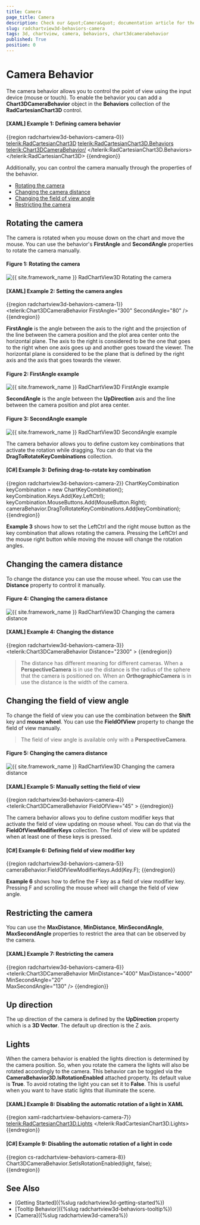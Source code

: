 ```yaml
---
title: Camera
page_title: Camera
description: Check our &quot;Camera&quot; documentation article for the RadChartView3D {{ site.framework_name }} control.
slug: radchartview3d-behaviors-camera
tags: 3d, chartview, camera, behaviors, chart3dcamerabehavior
published: True
position: 0
---
```


# Camera Behavior

The camera behavior allows you to control the point of view using the input device (mouse or touch). To enable the behavior you can add a __Chart3DCameraBehavior__ object in the __Behaviors__ collection of the __RadCartesianChart3D__ control.

#### __[XAML] Example 1: Defining camera behavior__
{{region radchartview3d-behaviors-camera-0}}
	<telerik:RadCartesianChart3D>
		<telerik:RadCartesianChart3D.Behaviors>
			<telerik:Chart3DCameraBehavior/>
		</telerik:RadCartesianChart3D.Behaviors>	
	</telerik:RadCartesianChart3D>
{{endregion}}

Additionally, you can control the camera manually through the properties of the behavior.
	
* [Rotating the camera](#rotation-the-camera)
* [Changing the camera distance](#changing-the-camera-distance)
* [Changing the field of view angle](#changing-the-field-of-view-angle)
* [Restricting the camera](#restricting-the-camera)

## Rotating the camera

The camera is rotated when you mouse down on the chart and move the mouse. You can use the behavior's __FirstAngle__ and __SecondAngle__ properties to rotate the camera manually.

#### __Figure 1: Rotating the camera__
![{{ site.framework_name }} RadChartView3D Rotating the camera](images/radchartview-3d-behaviors-camera-0.png)

#### __[XAML] Example 2: Setting the camera angles__
{{region radchartview3d-behaviors-camera-1}}
	<telerik:Chart3DCameraBehavior FirstAngle="300" SecondAngle="80" />
{{endregion}}

__FirstAngle__ is the angle between the axis to the right and the projection of the line between the camera position and the plot area center onto the horizontal plane. The axis to the right is considered to be the one that goes to the right when one axis goes up and another goes toward the viewer. The horizontal plane is considered to be the plane that is defined by the right axis and the axis that goes towards the viewer.

#### __Figure 2: FirstAngle example__
![{{ site.framework_name }} RadChartView3D FirstAngle example](images/radchartview-3d-behaviors-camera-1.png)

__SecondAngle__ is the angle between the __UpDirection__ axis and the line between the camera position and plot area center.

#### __Figure 3: SecondAngle example__
![{{ site.framework_name }} RadChartView3D SecondAngle example](images/radchartview-3d-behaviors-camera-2.png)

The camera behavior allows you to define custom key combinations that activate the rotation while dragging. You can do that via the __DragToRotateKeyCombinations__ collection.

#### __[C#] Example 3: Defining drag-to-rotate key combination__
{{region radchartview3d-behaviors-camera-2}}
	ChartKeyCombination keyCombination = new ChartKeyCombination();
	keyCombination.Keys.Add(Key.LeftCtrl);
	keyCombination.MouseButtons.Add(MouseButton.Right);
	cameraBehavior.DragToRotateKeyCombinations.Add(keyCombination);
{{endregion}}

__Example 3__ shows how to set the LeftCtrl and the right mouse button as the key combination that allows rotating the camera. Pressing the LeftCtrl and the mouse right button while moving the mouse will change the rotation angles.

## Changing the camera distance

To change the distance you can use the mouse wheel. You can use the __Distance__ property to control it manually. 

#### __Figure 4: Changing the camera distance__
![{{ site.framework_name }} RadChartView3D Changing the camera distance](images/radchartview-3d-behaviors-camera-3.png)

#### __[XAML] Example 4: Changing the distance__
{{region radchartview3d-behaviors-camera-3}}
	<telerik:Chart3DCameraBehavior Distance="2300" >
{{endregion}}

>The distance has different meaning for different cameras. When a __PerspectiveCamera__ is in use the distance is the radius of the sphere that the camera is positioned on. When an __OrthographicCamera__ is in use the distance is the width of the camera.

## Changing the field of view angle

To change the field of view you can use the combination between the __Shift__ key and __mouse wheel__. You can use the __FieldOfView__ property to change the field of view manually.

>The field of view angle is available only with a __PerspectiveCamera__.

#### __Figure 5: Changing the camera distance__
![{{ site.framework_name }} RadChartView3D Changing the camera distance](images/radchartview-3d-behaviors-camera-4.png)

#### __[XAML] Example 5: Manually setting the field of view__
{{region radchartview3d-behaviors-camera-4}}
	<telerik:Chart3DCameraBehavior FieldOfView="45" >
{{endregion}}
	
The camera behavior allows you to define custom modifier keys that activate the field of view updating on mouse wheel. You can do that via the __FieldOfViewModifierKeys__ collection. The field of view will be updated when at least one of these keys is pressed.

#### __[C#] Example 6: Defining field of view modifier key__
{{region radchartview3d-behaviors-camera-5}}
	cameraBehavior.FieldOfViewModifierKeys.Add(Key.F);
{{endregion}}

__Example 6__ shows how to define the F key as a field of view modifier key. Pressing F and scrolling the mouse wheel will change the field of view angle. 

## Restricting the camera

You can use the __MaxDistance__, __MinDistance__, __MinSecondAngle__, __MaxSecondAngle__ properties to restrict the area that can be observed by the camera.

#### __[XAML] Example 7: Restricting the camera__
{{region radchartview3d-behaviors-camera-6}}
	<telerik:Chart3DCameraBehavior MinDistance="400"
								   MaxDistance="4000"
                                   MinSecondAngle="20"                                               
							       MaxSecondAngle="130" />
{{endregion}}

## Up direction

The up direction of the camera is defined by the __UpDirection__ property which is a __3D Vector__. The default up direction is the Z axis.

## Lights

When the camera behavior is enabled the lights direction is determined by the camera position. So, when you rotate the camera the lights will also be rotated accordingly to the camera. This behavior can be toggled via the __CameraBehavior3D.IsRotationEnabled__ attached property. Its default value is __True__. To avoid rotating the light you can set it to __False__. This is useful when you want to have static lights that illuminate the scene.

#### __[XAML] Example 8: Disabling the automatic rotation of a light in XAML__
{{region xaml-radchartview-behaviors-camera-7}}
	<telerik:RadCartesianChart3D.Lights>
		<DirectionalLight telerik:Chart3DCameraBehavior.IsRotationEnabled="False" />
	</telerik:RadCartesianChart3D.Lights>
{{endregion}}

#### __[C#] Example 9: Disabling the automatic rotation of a light in code__
{{region cs-radchartview-behaviors-camera-8}}
	Chart3DCameraBehavior.SetIsRotationEnabled(light, false);	
{{endregion}}

## See Also

* [Getting Started]({%slug radchartview3d-getting-started%})
* [Tooltip Behavior]({%slug radchartview3d-behaviors-tooltip%})
* [Camera]({%slug radchartview3d-camera%})